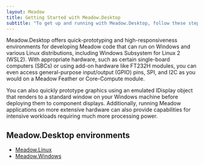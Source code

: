 ```yaml
---
layout: Meadow
title: Getting Started with Meadow.Desktop
subtitle: "To get up and running with Meadow.Desktop, follow these steps:"
---
```


Meadow.Desktop offers quick-prototyping and high-responsiveness environments for developing Meadow code that can run on Windows and various Linux distributions, including Windows Subsystem for Linux 2 (WSL2). With appropriate hardware, such as certain single-board computers (SBCs) or using add-on hardware like FT232H modules, you can even access general-purpose input/output (GPIO) pins, SPI, and I2C as you would on a Meadow Feather or Core-Compute module.

You can also quickly prototype graphics using an emulated IDisplay object that renders to a standard window on your Windows machine before deploying them to component displays. Additionally, running Meadow applications on more extensive hardware can also provide capabilities for intensive workloads requiring much more processing power.

## Meadow.Desktop environments

 * [Meadow.Linux](Getting_Started_Linux/)
 * [Meadow.Windows](Getting_Started_Windows/)
